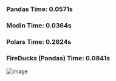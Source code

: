 

### Pandas Time: 0.0571s
### Modin Time: 0.0364s
### Polars Time: 0.2624s
### FireDucks (Pandas) Time: 0.0841s

![image](https://github.com/user-attachments/assets/baa04a28-2e7e-44ec-bbb0-bdf9b8c12825)

